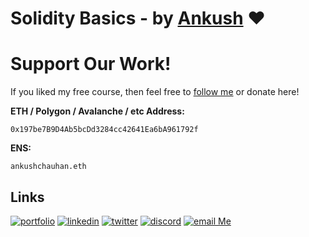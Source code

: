 # Solidity Basics - by [Ankush](https://bitly.com/ankushchauhan) ❤️ 

# Support Our Work!

If you liked my free course, then feel free to [follow me](https://linktr.ee/ankushchauhan) or donate here!

**ETH / Polygon / Avalanche / etc Address:** 
``` 
0x197be7B9D4Ab5bcDd3284cc42641Ea6bA961792f 
``` 

**ENS:** 

```
ankushchauhan.eth
```

## Links 

[![portfolio](https://img.shields.io/badge/my_portfolio-000?style=for-the-badge&logo=ko-fi&logoColor=white)](https://ankush.ml)
[![linkedin](https://img.shields.io/badge/linkedin-0A66C2?style=for-the-badge&logo=linkedin&logoColor=white)](https://www.linkedin.com/in/ankushchauhan14)
[![twitter](https://img.shields.io/badge/twitter-1DA1F2?style=for-the-badge&logo=twitter&logoColor=white)](https://twitter.com/anproghub)
[![discord](https://img.shields.io/badge/discord-000?style=for-the-badge&logo=discord&logoColor=white)](https://discord.com/invite/GXc8Y7p)
[![email Me](https://img.shields.io/badge/gmail-101010?style=for-the-badge&logo=gmail&logoColor=white)](mailto:ac.ankushchauhan.2006@gmail.com)
